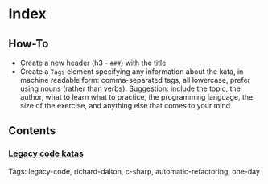 # Index

## How-To

  * Create a new header (h3 - `###`) with the title.
  * Create a `Tags` element specifying any information about the kata, in machine readable form:
comma-separated tags, all lowercase, prefer using nouns (rather than verbs). Suggestion: include the topic, the author, what to learn
what to practice, the programming language, the size of the exercise, and anything else that comes to your mind

## Contents

### [Legacy code katas](http://www.devjoy.com/2013/01/legacy-code-katas/)

Tags: legacy-code, richard-dalton, c-sharp, automatic-refactoring, one-day
